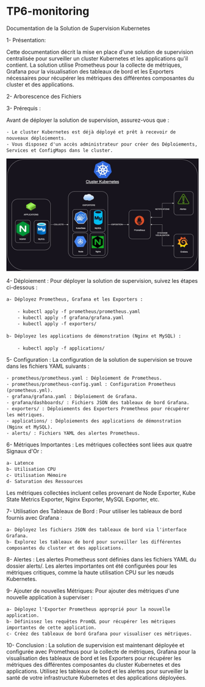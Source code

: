 # TP6-monitoring

Documentation de la Solution de Supervision Kubernetes

1- Présentation:

Cette documentation décrit la mise en place d'une solution de supervision centralisée pour surveiller un cluster Kubernetes et les applications qu'il contient. La solution utilise Prometheus pour la collecte de métriques, Grafana pour la visualisation des tableaux de bord et les Exporters nécessaires pour récupérer les métriques des différentes composantes du cluster et des applications.

2- Arborescence des Fichiers



3- Prérequis :

Avant de déployer la solution de supervision, assurez-vous que :

    - Le cluster Kubernetes est déjà déployé et prêt à recevoir de nouveaux déploiements.
    - Vous disposez d'un accès administrateur pour créer des Déploiements, Services et ConfigMaps dans le cluster.

![supervision-app](schema/supervision-app.jpg)

4- Déploiement :
Pour déployer la solution de supervision, suivez les étapes ci-dessous :

    a- Déployez Prometheus, Grafana et les Exporters :

        - kubectl apply -f prometheus/prometheus.yaml
        - kubectl apply -f grafana/grafana.yaml
        - kubectl apply -f exporters/

    b- Déployez les applications de démonstration (Nginx et MySQL) :

        - kubectl apply -f applications/

5- Configuration :
La configuration de la solution de supervision se trouve dans les fichiers YAML suivants :

    - prometheus/prometheus.yaml : Déploiement de Prometheus.
    - prometheus/prometheus-config.yaml : Configuration Prometheus (prometheus.yml).
    - grafana/grafana.yaml : Déploiement de Grafana.
    - grafana/dashboards/ : Fichiers JSON des tableaux de bord Grafana.
    - exporters/ : Déploiements des Exporters Prometheus pour récupérer les métriques.
    - applications/ : Déploiements des applications de démonstration (Nginx et MySQL).
    - alerts/ : Fichiers YAML des alertes Prometheus.

6- Métriques Importantes :
Les métriques collectées sont liées aux quatre Signaux d'Or :

    a- Latence
    b- Utilisation CPU
    c- Utilisation Mémoire
    d- Saturation des Ressources

Les métriques collectées incluent celles provenant de Node Exporter, Kube State Metrics Exporter, Nginx Exporter, MySQL Exporter, etc.

7- Utilisation des Tableaux de Bord :
Pour utiliser les tableaux de bord fournis avec Grafana :

    a- Déployez les fichiers JSON des tableaux de bord via l'interface Grafana.
    b- Explorez les tableaux de bord pour surveiller les différentes composantes du cluster et des applications.

8- Alertes :
Les alertes Prometheus sont définies dans les fichiers YAML du dossier alerts/. Les alertes importantes ont été configurées pour les métriques critiques, comme la haute utilisation CPU sur les nœuds Kubernetes.

9- Ajouter de nouvelles Métriques:
Pour ajouter des métriques d'une nouvelle application à superviser :

    a- Déployez l'Exporter Prometheus approprié pour la nouvelle application.
    b- Définissez les requêtes PromQL pour récupérer les métriques importantes de cette application.
    c- Créez des tableaux de bord Grafana pour visualiser ces métriques.

10- Conclusion :
La solution de supervision est maintenant déployée et configurée avec Prometheus pour la collecte de métriques, Grafana pour la visualisation des tableaux de bord et les Exporters pour récupérer les métriques des différentes composantes du cluster Kubernetes et des applications. Utilisez les tableaux de bord et les alertes pour surveiller la santé de votre infrastructure Kubernetes et des applications déployées.
